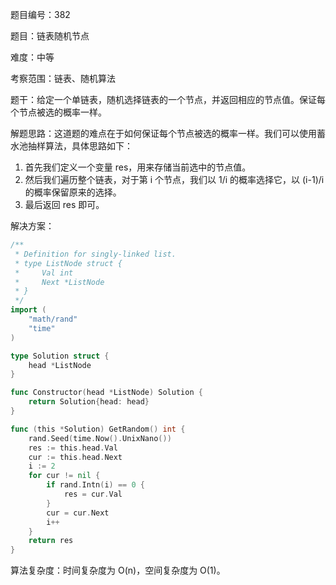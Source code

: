 题目编号：382

题目：链表随机节点

难度：中等

考察范围：链表、随机算法

题干：给定一个单链表，随机选择链表的一个节点，并返回相应的节点值。保证每个节点被选的概率一样。

解题思路：这道题的难点在于如何保证每个节点被选的概率一样。我们可以使用蓄水池抽样算法，具体思路如下：

1. 首先我们定义一个变量 res，用来存储当前选中的节点值。
2. 然后我们遍历整个链表，对于第 i 个节点，我们以 1/i 的概率选择它，以 (i-1)/i 的概率保留原来的选择。
3. 最后返回 res 即可。

解决方案：

```go
/**
 * Definition for singly-linked list.
 * type ListNode struct {
 *     Val int
 *     Next *ListNode
 * }
 */
import (
    "math/rand"
    "time"
)

type Solution struct {
    head *ListNode
}

func Constructor(head *ListNode) Solution {
    return Solution{head: head}
}

func (this *Solution) GetRandom() int {
    rand.Seed(time.Now().UnixNano())
    res := this.head.Val
    cur := this.head.Next
    i := 2
    for cur != nil {
        if rand.Intn(i) == 0 {
            res = cur.Val
        }
        cur = cur.Next
        i++
    }
    return res
}
```

算法复杂度：时间复杂度为 O(n)，空间复杂度为 O(1)。